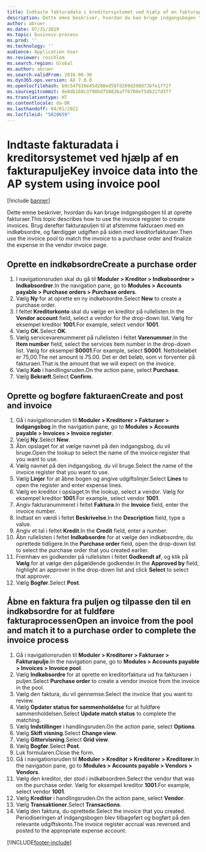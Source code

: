 ```yaml
---
title: Indtaste fakturadata i kreditorsystemet ved hjælp af en fakturapulje
description: Dette emne beskriver, hvordan du kan bruge indgangsbogen til at oprette fakturaer.
author: abruer
ms.date: 07/31/2019
ms.topic: business-process
ms.prod: ''
ms.technology: ''
audience: Application User
ms.reviewer: roschlom
ms.search.region: Global
ms.author: abruer
ms.search.validFrom: 2016-06-30
ms.dyn365.ops.version: AX 7.0.0
ms.openlocfilehash: b9c54f610e45d288ed58fd209d290d73bfe1ff2f
ms.sourcegitcommit: 0e8db169c3f90bd750826af76709ef5d621fd377
ms.translationtype: HT
ms.contentlocale: da-DK
ms.lasthandoff: 04/01/2021
ms.locfileid: "5820659"
---
```

# <a name="key-invoice-data-into-the-ap-system-using-invoice-pool"></a><span data-ttu-id="ae3ef-103">Indtaste fakturadata i kreditorsystemet ved hjælp af en fakturapulje</span><span class="sxs-lookup"><span data-stu-id="ae3ef-103">Key invoice data into the AP system using invoice pool</span></span>

[!include [banner](../../includes/banner.md)]

<span data-ttu-id="ae3ef-104">Dette emne beskriver, hvordan du kan bruge indgangsbogen til at oprette fakturaer.</span><span class="sxs-lookup"><span data-stu-id="ae3ef-104">This topic describes how to use the invoice register to create invoices.</span></span> <span data-ttu-id="ae3ef-105">Brug derefter fakturapuljen til at afstemme fakturaen med en indkøbsordre, og færdiggør udgiften på siden med kreditorfakturaer.</span><span class="sxs-lookup"><span data-stu-id="ae3ef-105">Then use the invoice pool to match the invoice to a purchase order and finalize the expense in the vendor invoice page.</span></span>


## <a name="create-a-purchase-order"></a><span data-ttu-id="ae3ef-106">Oprette en indkøbsordre</span><span class="sxs-lookup"><span data-stu-id="ae3ef-106">Create a purchase order</span></span>
1. <span data-ttu-id="ae3ef-107">I navigationsruden skal du gå til **Moduler > Kreditor > Indkøbsordrer > Indkøbsordrer**.</span><span class="sxs-lookup"><span data-stu-id="ae3ef-107">In the navigation pane, go to **Modules > Accounts payable > Purchase orders > Purchase orders**.</span></span>
2. <span data-ttu-id="ae3ef-108">Vælg **Ny** for at oprette en ny indkøbsordre.</span><span class="sxs-lookup"><span data-stu-id="ae3ef-108">Select **New** to create a purchase order.</span></span>
3. <span data-ttu-id="ae3ef-109">I feltet **Kreditorkonto** skal du vælge en kreditor på rullelisten.</span><span class="sxs-lookup"><span data-stu-id="ae3ef-109">In the **Vendor account** field, select a vendor for the drop-down list.</span></span> <span data-ttu-id="ae3ef-110">Vælg for eksempel kreditor **1001**.</span><span class="sxs-lookup"><span data-stu-id="ae3ef-110">For example, select vendor **1001**.</span></span>
4. <span data-ttu-id="ae3ef-111">Vælg **OK**.</span><span class="sxs-lookup"><span data-stu-id="ae3ef-111">Select **OK**.</span></span>
5. <span data-ttu-id="ae3ef-112">Vælg servicevarenummeret på rullelisten i feltet **Varenummer**.</span><span class="sxs-lookup"><span data-stu-id="ae3ef-112">In the **Item number** field, select the services item number in the drop-down list.</span></span> <span data-ttu-id="ae3ef-113">Vælg for eksempel **S0001**.</span><span class="sxs-lookup"><span data-stu-id="ae3ef-113">For example, select **S0001**.</span></span> <span data-ttu-id="ae3ef-114">Nettobeløbet er 75,00.</span><span class="sxs-lookup"><span data-stu-id="ae3ef-114">The net amount is 75.00.</span></span>  <span data-ttu-id="ae3ef-115">Det er det beløb, som vi forventer på fakturaen.</span><span class="sxs-lookup"><span data-stu-id="ae3ef-115">That is the amount that we will expect on the invoice.</span></span>  
6. <span data-ttu-id="ae3ef-116">Vælg **Køb** i handlingsruden.</span><span class="sxs-lookup"><span data-stu-id="ae3ef-116">On the action pane, select **Purchase**.</span></span>
7. <span data-ttu-id="ae3ef-117">Vælg **Bekræft**.</span><span class="sxs-lookup"><span data-stu-id="ae3ef-117">Select **Confirm**.</span></span>

## <a name="create-and-post-and-invoice"></a><span data-ttu-id="ae3ef-118">Oprette og bogføre fakturaen</span><span class="sxs-lookup"><span data-stu-id="ae3ef-118">Create and post and invoice</span></span>
1. <span data-ttu-id="ae3ef-119">Gå i navigationsruden til **Moduler > Kreditorer > Fakturaer > Indgangsbog**.</span><span class="sxs-lookup"><span data-stu-id="ae3ef-119">In the navigation pane, go to **Modules > Accounts payable > Invoices > Invoice register**.</span></span>
2. <span data-ttu-id="ae3ef-120">Vælg **Ny**.</span><span class="sxs-lookup"><span data-stu-id="ae3ef-120">Select **New**.</span></span>
3. <span data-ttu-id="ae3ef-121">Åbn opslaget for at vælge navnet på den indgangsbog, du vil bruge.</span><span class="sxs-lookup"><span data-stu-id="ae3ef-121">Open the lookup to select the name of the invoice register that you want to use.</span></span>
4. <span data-ttu-id="ae3ef-122">Vælg navnet på den indgangsbog, du vil bruge.</span><span class="sxs-lookup"><span data-stu-id="ae3ef-122">Select the name of the invoice register that you want to use.</span></span>
5. <span data-ttu-id="ae3ef-123">Vælg **Linjer** for at åbne bogen og angive udgiftslinjer.</span><span class="sxs-lookup"><span data-stu-id="ae3ef-123">Select **Lines** to open the register and enter expense lines.</span></span>
6. <span data-ttu-id="ae3ef-124">Vælg en kreditor i opslaget.</span><span class="sxs-lookup"><span data-stu-id="ae3ef-124">In the lookup, select a vendor.</span></span> <span data-ttu-id="ae3ef-125">Vælg for eksempel kreditor **1001**.</span><span class="sxs-lookup"><span data-stu-id="ae3ef-125">For example, select vendor **1001**.</span></span>
7. <span data-ttu-id="ae3ef-126">Angiv fakturanummeret i feltet **Faktura**.</span><span class="sxs-lookup"><span data-stu-id="ae3ef-126">In the **Invoice** field, enter the invoice number.</span></span>
8. <span data-ttu-id="ae3ef-127">Indtast en værdi i feltet **Beskrivelse**.</span><span class="sxs-lookup"><span data-stu-id="ae3ef-127">In the **Description** field, type a value.</span></span>
9. <span data-ttu-id="ae3ef-128">Angiv et tal i feltet **Kredit**.</span><span class="sxs-lookup"><span data-stu-id="ae3ef-128">In the **Credit** field, enter a number.</span></span>
10. <span data-ttu-id="ae3ef-129">Åbn rullelisten i feltet **Indkøbsordre** for at vælge den indkøbsordre, du oprettede tidligere.</span><span class="sxs-lookup"><span data-stu-id="ae3ef-129">In the **Purchase order** field, open the drop-down list to select the purchase order that you created earlier.</span></span>
11. <span data-ttu-id="ae3ef-130">Fremhæv en godkender på rullelisten i feltet **Godkendt af**, og klik på **Vælg** for at vælge den pågældende godkender.</span><span class="sxs-lookup"><span data-stu-id="ae3ef-130">In the **Approved by** field, highlight an approver in the drop-down list and click **Select** to select that approver.</span></span>
12. <span data-ttu-id="ae3ef-131">Vælg **Bogfør**.</span><span class="sxs-lookup"><span data-stu-id="ae3ef-131">Select **Post**.</span></span>

## <a name="open-an-invoice-from-the-pool-and-match-it-to-a-purchase-order-to-complete-the-invoice-process"></a><span data-ttu-id="ae3ef-132">Åbne en faktura fra puljen og tilpasse den til en indkøbsordre for at fuldføre fakturaprocessen</span><span class="sxs-lookup"><span data-stu-id="ae3ef-132">Open an invoice from the pool and match it to a purchase order to complete the invoice process</span></span>
1. <span data-ttu-id="ae3ef-133">Gå i navigationsruden til **Moduler > Kreditorer > Fakturaer > Fakturapulje**.</span><span class="sxs-lookup"><span data-stu-id="ae3ef-133">In the navigation pane, go to **Modules > Accounts payable > Invoices > Invoice pool**.</span></span>
2. <span data-ttu-id="ae3ef-134">Vælg **Indkøbsordre** for at oprette en kreditorfaktura ud fra fakturaen i puljen.</span><span class="sxs-lookup"><span data-stu-id="ae3ef-134">Select **Purchase order** to create a vendor invoice from the invoice in the pool.</span></span>
3. <span data-ttu-id="ae3ef-135">Vælg den faktura, du vil gennemse.</span><span class="sxs-lookup"><span data-stu-id="ae3ef-135">Select the invoice that you want to review.</span></span>
4. <span data-ttu-id="ae3ef-136">Vælg **Opdater status for sammenholdelse** for at fuldføre sammenholdelsen.</span><span class="sxs-lookup"><span data-stu-id="ae3ef-136">Select **Update match status** to complete the matching.</span></span>
5. <span data-ttu-id="ae3ef-137">Vælg **Indstillinger** i handlingsruden.</span><span class="sxs-lookup"><span data-stu-id="ae3ef-137">On the action pane, select **Options**.</span></span>
6. <span data-ttu-id="ae3ef-138">Vælg **Skift visning**.</span><span class="sxs-lookup"><span data-stu-id="ae3ef-138">Select **Change view**.</span></span>
7. <span data-ttu-id="ae3ef-139">Vælg **Gittervisning**.</span><span class="sxs-lookup"><span data-stu-id="ae3ef-139">Select **Grid view**.</span></span>
8. <span data-ttu-id="ae3ef-140">Vælg **Bogfør**.</span><span class="sxs-lookup"><span data-stu-id="ae3ef-140">Select **Post**.</span></span>
9. <span data-ttu-id="ae3ef-141">Luk formularen.</span><span class="sxs-lookup"><span data-stu-id="ae3ef-141">Close the form.</span></span>
10. <span data-ttu-id="ae3ef-142">Gå i navigationsruden til **Moduler > Kreditor > Kreditorer > Kreditorer**.</span><span class="sxs-lookup"><span data-stu-id="ae3ef-142">In the navigation pane, go to **Modules > Accounts payable > Vendors > Vendors**.</span></span>
11. <span data-ttu-id="ae3ef-143">Vælg den kreditor, der stod i indkøbsordren.</span><span class="sxs-lookup"><span data-stu-id="ae3ef-143">Select the vendor that was on the purchase order.</span></span> <span data-ttu-id="ae3ef-144">Vælg for eksempel kreditor **1001**.</span><span class="sxs-lookup"><span data-stu-id="ae3ef-144">For example, select vendor **1001**.</span></span>
12. <span data-ttu-id="ae3ef-145">Vælg **Kreditor** i handlingsruden.</span><span class="sxs-lookup"><span data-stu-id="ae3ef-145">On the action pane, select **Vendor**.</span></span>
13. <span data-ttu-id="ae3ef-146">Vælg **Transaktioner**.</span><span class="sxs-lookup"><span data-stu-id="ae3ef-146">Select **Transactions**.</span></span>
14. <span data-ttu-id="ae3ef-147">Vælg den faktura, du oprettede.</span><span class="sxs-lookup"><span data-stu-id="ae3ef-147">Select the invoice that you created.</span></span> <span data-ttu-id="ae3ef-148">Periodiseringen af indgangsbogen blev tilbageført og bogført på den relevante udgiftskonto.</span><span class="sxs-lookup"><span data-stu-id="ae3ef-148">The invoice register accrual was reversed and posted to the appropriate expense account.</span></span>  



[!INCLUDE[footer-include](../../../includes/footer-banner.md)]